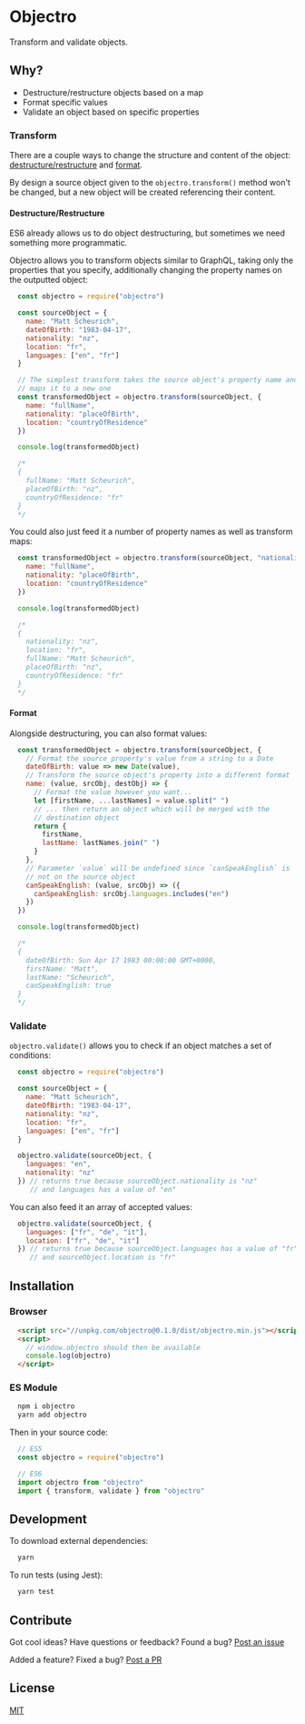 # Objectro

Transform and validate objects.

## Why?

* Destructure/restructure objects based on a map
* Format specific values
* Validate an object based on specific properties

### Transform

There are a couple ways to change the structure and content of the object: [destructure/restructure](#destructure-restructure) and [format](#format).

By design a source object given to the `objectro.transform()` method won't be changed, but a new object will be created referencing their content.

#### Destructure/Restructure

ES6 already allows us to do object destructuring, but sometimes we need something more programmatic.

Objectro allows you to transform objects similar to GraphQL, taking only the properties that you specify, additionally changing the property names on the outputted object:

```javascript
  const objectro = require("objectro")

  const sourceObject = {
    name: "Matt Scheurich",
    dateOfBirth: "1983-04-17",
    nationality: "nz",
    location: "fr",
    languages: ["en", "fr"]
  }

  // The simplest transform takes the source object's property name and
  // maps it to a new one
  const transformedObject = objectro.transform(sourceObject, {
    name: "fullName",
    nationality: "placeOfBirth",
    location: "countryOfResidence"
  })

  console.log(transformedObject)

  /*
  {
    fullName: "Matt Scheurich",
    placeOfBirth: "nz",
    countryOfResidence: "fr"
  }
  */
```

You could also just feed it a number of property names as well as transform maps:

```javascript
  const transformedObject = objectro.transform(sourceObject, "nationality", "location", {
    name: "fullName",
    nationality: "placeOfBirth",
    location: "countryOfResidence"
  })

  console.log(transformedObject)

  /*
  {
    nationality: "nz",
    location: "fr",
    fullName: "Matt Scheurich",
    placeOfBirth: "nz",
    countryOfResidence: "fr"
  }
  */
```

#### Format

Alongside destructuring, you can also format values:

```javascript
  const transformedObject = objectro.transform(sourceObject, {
    // Format the source property's value from a string to a Date
    dateOfBirth: value => new Date(value),
    // Transform the source object's property into a different format
    name: (value, srcObj, destObj) => {
      // Format the value however you want...
      let [firstName, ...lastNames] = value.split(" ")
      // ... then return an object which will be merged with the
      // destination object
      return {
        firstName,
        lastName: lastNames.join(" ")
      }
    },
    // Parameter `value` will be undefined since `canSpeakEnglish` is
    // not on the source object
    canSpeakEnglish: (value, srcObj) => ({
      canSpeakEnglish: srcObj.languages.includes("en")
    })
  })

  console.log(transformedObject)

  /*
  {
    dateOfBirth: Sun Apr 17 1983 00:00:00 GMT+0000,
    firstName: "Matt",
    lastName: "Scheurich",
    canSpeakEnglish: true
  }
  */
```

### Validate

`objectro.validate()` allows you to check if an object matches a set of conditions:

```javascript
  const objectro = require("objectro")

  const sourceObject = {
    name: "Matt Scheurich",
    dateOfBirth: "1983-04-17",
    nationality: "nz",
    location: "fr",
    languages: ["en", "fr"]
  }

  objectro.validate(sourceObject, {
    languages: "en",
    nationality: "nz"
  }) // returns true because sourceObject.nationality is "nz"
     // and languages has a value of "en"
```

You can also feed it an array of accepted values:

```javascript
  objectro.validate(sourceObject, {
    languages: ["fr", "de", "it"],
    location: ["fr", "de", "it"]
  }) // returns true because sourceObject.languages has a value of "fr"
     // and sourceObject.location is "fr"
```

## Installation

### Browser

```html
  <script src="//unpkg.com/objectro@0.1.0/dist/objectro.min.js"></script>
  <script>
    // window.objectro should then be available
    console.log(objectro)
  </script>
```

### ES Module

```bash
  npm i objectro
  yarn add objectro
```

Then in your source code:

```javascript
  // ES5
  const objectro = require("objectro")

  // ES6
  import objectro from "objectro"
  import { transform, validate } from "objectro"
```

## Development

To download external dependencies:

```bash
  yarn
```

To run tests (using Jest):

```bash
  yarn test
```

## Contribute

Got cool ideas? Have questions or feedback? Found a bug? [Post an issue](https://github.com/lvl99/objectro/issues)

Added a feature? Fixed a bug? [Post a PR](https://github.com/lvl99/objectro/compare)

## License

[MIT](LICENSE.md)